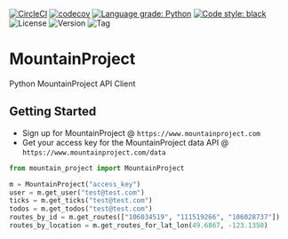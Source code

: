 [![CircleCI](https://circleci.com/gh/Ben-Hu/mountain_project.svg?style=svg)](https://circleci.com/gh/Ben-Hu/mountain_project) [![codecov](https://codecov.io/gh/Ben-Hu/mountain_project/branch/master/graph/badge.svg)](https://codecov.io/gh/Ben-Hu/mountain_project) [![Language grade: Python](https://img.shields.io/lgtm/grade/python/g/Ben-Hu/mountain_project.svg?logo=lgtm&logoWidth=18)](https://lgtm.com/projects/g/Ben-Hu/mountain_project/context:python) [![Code style: black](https://img.shields.io/badge/code%20style-black-000000.svg)](https://github.com/psf/black) ![License](https://img.shields.io/github/license/Ben-Hu/mountain_project) ![Version](https://img.shields.io/github/pipenv/locked/python-version/Ben-Hu/mountain_project) ![Tag](https://img.shields.io/github/v/tag/Ben-Hu/mountain_project)

# MountainProject
Python MountainProject API Client

## Getting Started
- Sign up for MountainProject @ `https://www.mountainproject.com`
- Get your access key for the MountainProject data API @ `https://www.mountainproject.com/data`

```python
from mountain_project import MountainProject

m = MountainProject("access_key")
user = m.get_user("test@test.com")
ticks = m.get_ticks("test@test.com")
todos = m.get_todos("test@test.com")
routes_by_id = m.get_routes(["106034519", "111519266", "106028737"])
routes_by_location = m.get_routes_for_lat_lon(49.6867, -123.1350)
```